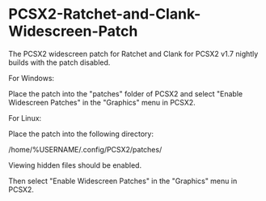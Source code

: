 # PCSX2-Ratchet-and-Clank-Widescreen-Patch
The PCSX2 widescreen patch for Ratchet and Clank for PCSX2 v1.7 nightly builds with the patch disabled.

For Windows:

Place the patch into the "patches" folder of PCSX2 and select "Enable Widescreen Patches" in the "Graphics" menu in PCSX2.

For Linux:

Place the patch into the following directory:

/home/%USERNAME/.config/PCSX2/patches/

Viewing hidden files should be enabled.

Then select "Enable Widescreen Patches" in the "Graphics" menu in PCSX2.
